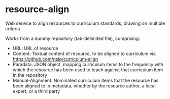 # resource-align
Web service to align resources to curriculum standards, drawing on multiple criteria

Works from a dummy repository (tab-delimited file), comprising:

* URL: URL of resource
* Content: Textual content of resource, to be aligned to curriculum via https://github.com/nsip/curriculum-align
* Paradata: JSON object, mapping curriculum items to the frequency with which the resource has been used to teach against that curriculum item in the repository
* Manual-Alignment: Nominated curriculum items that the resource has been aligned to in metadata, whether by the resource author, a local expert, or a third party

